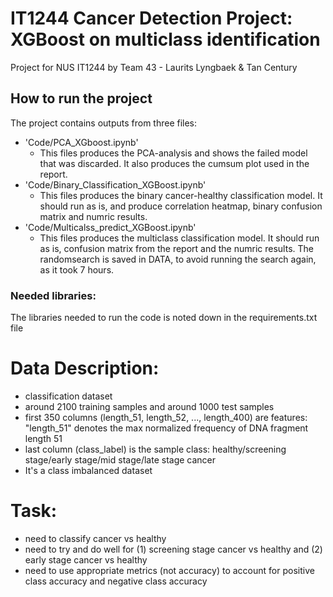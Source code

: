 # IT1244 Cancer Detection Project: XGBoost on multiclass identification
Project for NUS IT1244 by Team 43 - Laurits Lyngbaek & Tan Century

## How to run the project
The project contains outputs from three files: 
 - 'Code/PCA_XGboost.ipynb'
    - This files produces the PCA-analysis and shows the failed model that was discarded. It also produces the cumsum plot used in the report.
 - 'Code/Binary_Classification_XGBoost.ipynb'
    - This files produces the binary cancer-healthy classification model. It should run as is, and produce correlation heatmap, binary confusion matrix and numric results.
 - 'Code/Multicalss_predict_XGBoost.ipynb'
    - This files produces the multiclass classification model. It should run as is, confusion matrix from the report and the numric results. The randomsearch is saved in DATA, to avoid running the search again, as it took 7 hours.

### Needed libraries:
The libraries needed to run the code is noted down in the requirements.txt file


# Data Description:
- classification dataset
- around 2100 training samples and around 1000 test samples
- first 350 columns (length_51, length_52, ..., length_400) are features: "length_51" denotes the max normalized frequency of DNA fragment length 51
- last column (class_label) is the sample class: healthy/screening stage/early stage/mid stage/late stage cancer
- It's a class imbalanced dataset

# Task:
- need to classify cancer vs healthy
- need to try and do well for (1) screening stage cancer vs healthy and (2) early stage cancer vs healthy
- need to use appropriate metrics (not accuracy) to account for positive class accuracy and negative class accuracy

